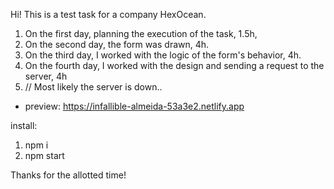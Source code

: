 Hi!
This is a test task for a company HexOcean.
1. On the first day, planning the execution of the task, 1.5h,
2. On the second day, the form was drawn, 4h.
3. On the third day, I worked with the logic of the form's behavior, 4h.
4. On the fourth day, I worked with the design and sending a request to the server, 4h 
5. // Most likely the server is down..

+ preview: https://infallible-almeida-53a3e2.netlify.app

install:
1) npm i
2) npm start

Thanks for the allotted time!
